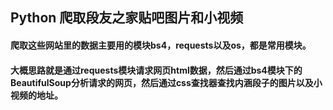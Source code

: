 ## Python 爬取段友之家贴吧图片和小视频
#### 爬取这些网站里的数据主要用的模块bs4，requests以及os，都是常用模块。
#### 大概思路就是通过requests模块请求网页html数据，然后通过bs4模块下的BeautifulSoup分析请求的网页，然后通过css查找器查找内涵段子的图片以及小视频的地址。